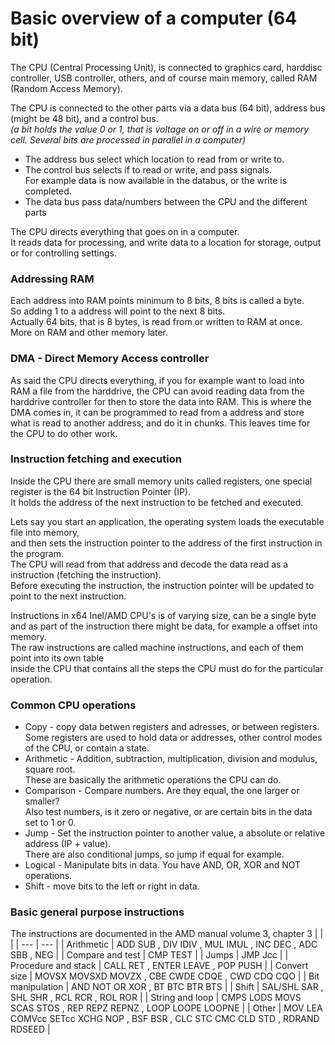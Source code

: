 # Basic overview of a computer (64 bit)
The CPU (Central Processing Unit), is connected to graphics card, harddisc controller, USB controller, others, and of course main memory, called RAM (Random Access Memory). <br>

The CPU is connected to the other parts via a data bus (64 bit), address bus (might be 48 bit), and a control bus. <br>
*(a bit holds the value 0 or 1, that is voltage on or off in a wire or memory cell. Several bits are processed in parallel in a computer)*

- The address bus select which location to read from or write to. <br>
- The control bus selects if to read or write, and pass signals. <br>
For example data is now available in the databus, or the write is completed. <br>
- The data bus pass data/numbers between the CPU and the different parts

The CPU directs everything that goes on in a computer. <br>
It reads data for processing, and write data to a location for storage, output or for controlling settings. <br>

### Addressing RAM
Each address into RAM points minimum to 8 bits, 8 bits is called a byte. <br>
So adding 1 to a address will point to the next 8 bits. <br>
Actually 64 bits, that is 8 bytes, is read from or written to RAM at once. <br>
More on RAM and other memory later.

### DMA - Direct Memory Access controller
As said the CPU directs everything, if you for example want to load into RAM a file from the harddrive, the CPU can avoid reading data from the harddrive controller for then to store the data into RAM.
This is where the DMA comes in, it can be programmed to read from a address and store what is read to another address, and do it in chunks. This leaves time for the CPU to do other work. <br>

### Instruction fetching and execution
Inside the CPU there are small memory units called registers, one special register is the 64 bit Instruction Pointer (IP). <br>
It holds the address of the next instruction to be fetched and executed. <br>

Lets say you start an application, the operating system loads the executable file into memory, <br>
and then sets the instruction pointer to the address of the first instruction in the program. <br>
The CPU will read from that address and decode the data read as a instruction (fetching the instruction). <br>
Before executing the instruction, the instruction pointer will be updated to point to the next instruction. <br>

Instructions in x64 Inel/AMD CPU's is of varying size, can be a single byte <br>
and as part of the instruction there might be data, for example a offset into memory. <br>
The raw instructions are called machine instructions, and each of them point into its own table <br>
inside the CPU that contains all the steps the CPU must do for the particular operation.

### Common CPU operations
- Copy - copy data betwen registers and adresses, or between registers. <br>Some registers are used to hold data or addresses, other control modes of the CPU, or contain a state.
- Arithmetic - Addition, subtraction, multiplication, division and modulus, square root. <br> These are basically the arithmetic operations the CPU can do.
- Comparison - Compare numbers. Are they equal, the one larger or smaller? <br> Also test numbers, is it zero or negative, or are certain bits in the data set to 1 or 0.
- Jump - Set the instruction pointer to another value, a absolute or relative address (IP + value). <br> There are also conditional jumps, so jump if equal for example.
- Logical - Manipulate bits in data. You have AND, OR, XOR and NOT operations.
- Shift - move bits to the left or right in data.

### Basic general purpose instructions
The instructions are documented in the AMD manual volume 3, chapter 3
| | |
| --- | --- |
| Arithmetic | ADD SUB , DIV IDIV , MUL IMUL , INC DEC , ADC SBB , NEG |
| Compare and test | CMP TEST |
| Jumps | JMP Jcc |
| Procedure and stack | CALL RET , ENTER LEAVE , POP PUSH |
| Convert size | MOVSX MOVSXD MOVZX , CBE CWDE CDQE , CWD CDQ CQO |
| Bit manipulation | AND NOT OR XOR , BT BTC BTR BTS |
| Shift	| SAL/SHL SAR , SHL SHR , RCL RCR , ROL ROR |
| String and loop | CMPS LODS MOVS SCAS STOS , REP REPZ REPNZ , LOOP LOOPE LOOPNE |
| Other	| MOV  LEA  COMVcc  SETcc  XCHG  NOP , BSF  BSR , CLC  STC  CMC  CLD  STD , RDRAND  RDSEED |


